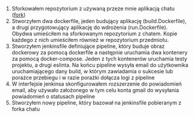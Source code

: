1. Sforkowałem repozytorium z używaną przeze mnie aplikacją chatu ([fork](https://github.com/maciejewiczow/feathers-chat))
1. Stworzyłem dwa dockerfile, jeden budujący aplikację (build.Dockerfile), a drugi przygotowujący aplikację do wdrożenia (run.Dockerfile).
   Obydwa umieściłem na sforkowanym repozytorium z chatem. Kopie każdego z nich umieściłem również w repozytorium przedmiotu.
1. Stworzyłem jenkinsfile definiujące pipeline, który buduje obraz dockerowy za pomocą dockerfile a następnie uruchamia dwa kontenery za pomocą docker-compose. Jeden z tych kontenerów uruchamia testy projektu, a drugi eslinta. Na końcu pipeline wysyła email do użytkownika uruchamiającego dany build, w którym zawiadamia o sukcesie lub porażce przebiegu i w razie porażki dołącza logi z pipeline
1. W interfejsie jenkinsa skonfigurowałem rozszerzenie do powiadomień email, aby używało założonego w tym celu konta gmail do wysyłania powiadomień o statusach pipeline
1. Stworzyłem nowy pipeline, który bazował na jenkinsfile pobieranym z forka chatu
